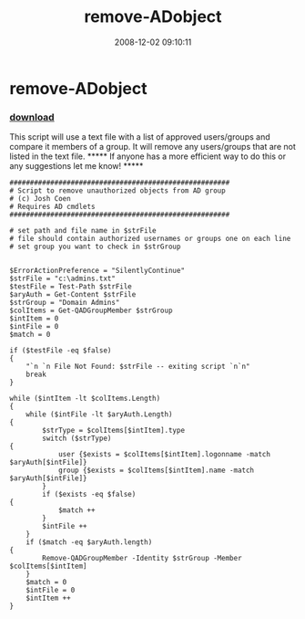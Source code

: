 ﻿---
pid:            694
poster:         Josh Coen
title:          remove-ADobject
date:           2008-12-02 09:10:11
format:         posh
parent:         0
parent:         0

---

# remove-ADobject

### [download](694.ps1)

This script will use a text file with a list of approved users/groups and compare it members of a group.  It will remove any users/groups that are not listed in the text file. ***** If anyone has a more efficient way to do this or any suggestions let me know! *****

```posh
######################################################
# Script to remove unauthorized objects from AD group
# (c) Josh Coen
# Requires AD cmdlets
######################################################

# set path and file name in $strFile
# file should contain authorized usernames or groups one on each line
# set group you want to check in $strGroup


$ErrorActionPreference = "SilentlyContinue"
$strFile = "c:\admins.txt"
$testFile = Test-Path $strFile
$aryAuth = Get-Content $strFile
$strGroup = "Domain Admins"
$colItems = Get-QADGroupMember $strGroup
$intItem = 0
$intFile = 0
$match = 0

if ($testFile -eq $false) 
{
	"`n `n File Not Found: $strFile -- exiting script `n`n"
	break
}

while ($intItem -lt $colItems.Length)
{
	while ($intFile -lt $aryAuth.Length)
{
		$strType = $colItems[$intItem].type
		switch ($strType)
{
			user {$exists = $colItems[$intItem].logonname -match $aryAuth[$intFile]}
			group {$exists = $colItems[$intItem].name -match $aryAuth[$intFile]}
		}
		if ($exists -eq $false)
{
			$match ++ 
		}
		$intFile ++ 
	}
	if ($match -eq $aryAuth.length)
{
		Remove-QADGroupMember -Identity $strGroup -Member $colItems[$intItem]
	}
	$match = 0
	$intFile = 0
	$intItem ++ 
} 


```
